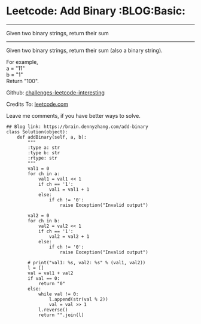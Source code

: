 # Leetcode: Add Binary     :BLOG:Basic:


---

Given two binary strings, return their sum  

---

Given two binary strings, return their sum (also a binary string).  

For example,  
a = "11"  
b = "1"  
Return "100".  

Github: [challenges-leetcode-interesting](https://github.com/DennyZhang/challenges-leetcode-interesting/tree/master/add-binary)  

Credits To: [leetcode.com](https://leetcode.com/problems/add-binary/description/)  

Leave me comments, if you have better ways to solve.  

    ## Blog link: https://brain.dennyzhang.com/add-binary
    class Solution(object):
        def addBinary(self, a, b):
            """
            :type a: str
            :type b: str
            :rtype: str
            """
            val1 = 0
            for ch in a:
                val1 = val1 << 1
                if ch == '1':
                    val1 = val1 + 1
                else:
                    if ch != '0':
                        raise Exception("Invalid output")
    
            val2 = 0
            for ch in b:
                val2 = val2 << 1
                if ch == '1':
                    val2 = val2 + 1
                else:
                    if ch != '0':
                        raise Exception("Invalid output")
    
            # print("val1: %s, val2: %s" % (val1, val2))
            l = []
            val = val1 + val2
            if val == 0:
                return "0"
            else:
                while val != 0:
                    l.append(str(val % 2))
                    val = val >> 1
                l.reverse()
                return "".join(l)